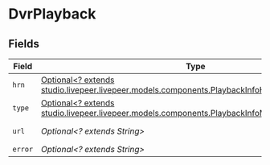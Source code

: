 # DvrPlayback


## Fields

| Field                                                                                                                                                        | Type                                                                                                                                                         | Required                                                                                                                                                     | Description                                                                                                                                                  | Example                                                                                                                                                      |
| ------------------------------------------------------------------------------------------------------------------------------------------------------------ | ------------------------------------------------------------------------------------------------------------------------------------------------------------ | ------------------------------------------------------------------------------------------------------------------------------------------------------------ | ------------------------------------------------------------------------------------------------------------------------------------------------------------ | ------------------------------------------------------------------------------------------------------------------------------------------------------------ |
| `hrn`                                                                                                                                                        | [Optional<? extends studio.livepeer.livepeer.models.components.PlaybackInfoHrn>](../../models/components/PlaybackInfoHrn.md)                                 | :heavy_minus_sign:                                                                                                                                           | N/A                                                                                                                                                          | MP4                                                                                                                                                          |
| `type`                                                                                                                                                       | [Optional<? extends studio.livepeer.livepeer.models.components.PlaybackInfoMetaDvrPlaybackType>](../../models/components/PlaybackInfoMetaDvrPlaybackType.md) | :heavy_minus_sign:                                                                                                                                           | N/A                                                                                                                                                          | html5/video/mp4                                                                                                                                              |
| `url`                                                                                                                                                        | *Optional<? extends String>*                                                                                                                                 | :heavy_minus_sign:                                                                                                                                           | N/A                                                                                                                                                          | https://asset-cdn.lp-playback.monster/hls/1bde4o2i6xycudoy/static360p0.mp4                                                                                   |
| `error`                                                                                                                                                      | *Optional<? extends String>*                                                                                                                                 | :heavy_minus_sign:                                                                                                                                           | N/A                                                                                                                                                          |                                                                                                                                                              |
